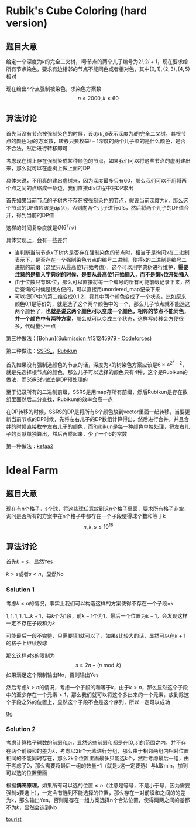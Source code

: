 # Rubik's Cube Coloring (hard version)

## 题目大意

给定一个深度为$k$的完全二叉树，i号节点的两个儿子编号为$2i,2i+1$，现在要求给所有节点染色，要求有边相邻的节点不能同色或者相对色，其中$(0,1),(2,3),(4,5)$相对

现在给出$n$个点强制被染色，求染色方案数
$$
n\leq 2000,k\leq 60
$$


## 算法讨论

首先当没有节点被强制染色的时候，设$dp(i,j)$表示深度为$i$的完全二叉树，其根节点的颜色为$j$的方案数，转移只要枚举$i-1$深度的两个儿子染的是什么颜色，是否不合法，然后进行转移即可

考虑现在树上存在强制染成某种颜色的节点，如果我们可以将这些节点的虚树建出来，那么就可以在虚树上做上面的DP

具体来说，不用真的建出虚树来，因为深度最多只有60，那么我们可以不用将两个点之间的点缩成一条边，我们直接dfs过程中将DP求出

首先如果当前节点的子树内不存在被强制染色的节点，假设当前深度为$k$，那么这个节点的DP值应该是$dp(k)$，否则向两个儿子进行dfs，然后将两个儿子的DP值合并，得到当前的DP值

这样的时间复杂度就是$O(6^2nk)$

具体实现上，会有一些差异

- 当判断当前节点$x$子树内是否存在强制染色的节点时，相当于是询问x在二进制表示下，是否存在一个强制染色节点的编号二进制，使得x的二进制是编号二进制的前缀（这里只从最高位1开始考虑），这个可以用字典树进行维护，**需要注意的是插入字典树的时候，是要从最高位1开始插入，而不是第k位开始插入**
- 由于位数只有60位，那么可以直接将每一个编号的所有可能前缀记录下来，然后查询的时候是很方便的，可以直接用unordered_map记录下来
- 可以把DP中的第二维变成0,1,2，将其中两个颜色变成了一个状态，比如原来颜色0,1是等价的，就是选了这个两个颜色中的一个，那么儿子节点就不能选这两个颜色了，**也就是说这两个颜色可以变成一个颜色，相邻的节点不能同色，并一个颜色中有两种方案**，那么就可以变成三个状态，这样写转移会方便很多，代码量少一点

第三种做法：[Bohun]([Submission #131245979 - Codeforces](https://codeforces.com/contest/1594/submission/131245979))

第二种做法：[SSRS_](https://codeforces.com/contest/1594/submission/131184174)，[Rubikun](https://codeforces.com/contest/1594/submission/131193265)

首先如果没有强制选颜色的节点的话，深度为k的树染色方案应该是$6 \times 4^{2^k-2}$，就是先选择根节点的颜色，那么儿子可以选择的颜色只有4种，这个是Rubikun的做法，而SSRS的做法是DP预处理的

至于记录所有的二进制前缀，SSRS是用map存所有前缀，然后Rubikun是存在数组里面然后二分查找，Rubikun的效率会高一点

在DP转移的时候，SSRS的DP是将所有6个颜色放到vector里面一起转移，当要更新当前节点的DP时候，先将左右儿子的DP数组计算得出，然后进行合并，并且合并的时候直接枚举左右儿子的颜色，而Rubikun是每一种颜色单独处理，将左右儿子的贡献单独算出，然后再乘起来，少了一个6的常数

第一种做法：[kefaa2](https://codeforces.com/contest/1594/submission/131189262)

# Ideal Farm

## 题目大意

现在有n个格子，s个球，将这些球任意放到这n个格子里面，要求所有格子非空，询问是否所有的方案中在n个格子中都存在一个子段使得球个数和等于k
$$
n,k,s\leq 10^{18}
$$

## 算法讨论

首先$k=s$，显然Yes

$k>s$或者$s<n$，显然No

### Solution 1

考虑$k\leq n$的情况，事实上我们可以构造这样的方案使得不存在一个子段=k

$1,1,1,1,1... k+1$，每$k$个为1段，前$k-1$个为1，最后一个位置为$k+1$，会发现这样一定不存在子段和为$k$

可能最后一段不完整，只需要填1就可以了，如果s比较大的话，显然可以在$k+1$的格子上继续放球

那么这样对$s$的限制为
$$
s\geq 2n-(n \bmod k)
$$
如果满足这个限制输出No，否则输出Yes

然后考虑$k> n$的情况，考虑一个子段的和等于$k$，由于$k>n$，那么显然这个子段中的至少存在一个元素$>1$，那么我们就可以将这个多出来的一个元素，放到除这个子段之外的位置上，显然这个子段不会是这个序列，所以一定可以成功

[tfg](https://codeforces.com/contest/1594/submission/131182184)

### Solution 2

考虑计算格子球数的前缀和$p_i$，显然这些前缀和都是在$[0,s]$的范围之内，并不存在两个前缀和的差为$k$，考虑以2k个元素进行分组，那么由于相邻两组内相对位置相同的不能同时存在，那么2k个位置里面最多只能选k个，然后考虑最后一组，由于考虑了0，那么需要将最后一组的数量+1（就是s这一定要选）与k取min，加到可以选的位置里面

根据**鸽笼原理**，如果所有可以选的位置$\leq n$（注意是等号，不是小于号，因为需要强制s要选上），一定会有选到不能选择的位置，那么存在一对前缀和之间的的差为k，那么输出Yes，否则是存在一组方案选择n个合法位置，使得两两之间的差都不为$k$，显然会选到No

[tourist](https://codeforces.com/contest/1594/submission/131173452)